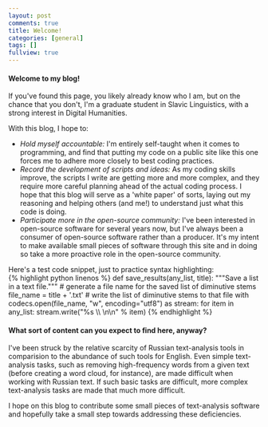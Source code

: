 ```yaml
---
layout: post
comments: true
title: Welcome!
categories: [general]
tags: []
fullview: true
---
```


#### Welcome to my blog!

If you've found this page, you likely already know who I am, but on
the chance that you don't, I'm a graduate student in Slavic
Linguistics, with a strong interest in Digital Humanities.

With this blog, I hope to:

* *Hold myself accountable:* I'm entirely self-taught when it comes
  to programming, and find that putting my code on a public site like
  this one forces me to adhere more closely to best coding practices.
* *Record the development of scripts and ideas:* As my coding skills
  improve, the scripts I write are getting more and more complex, and
  they require more careful planning ahead of the actual coding
  process. I hope that this blog will serve as a 'white paper' of
  sorts, laying out my reasoning and helping others (and me!) to
  understand just what this code is doing.
* *Participate more in the open-source community:* I've been
  interested in open-source software for several years now, but I've
  always been a consumer of open-source software rather than a
  producer. It's my intent to make available small pieces of software
  through this site and in doing so take a more proactive role in the
  open-source community.


Here's a test code snippet, just to practice syntax highlighting:  
{% highlight python linenos %}
def save_results(any_list, title):
        """Save a list in a text file."""
        # generate a file name for the saved list of diminutive stems
        file_name = title + '.txt'
        # write the list of diminutive stems to that file
        with codecs.open(file_name, "w", encoding="utf8") as stream:
            for item in any_list:
                stream.write("%s \\\\ \n\n" % item)
{% endhighlight %}


#### What sort of content can you expect to find here, anyway?

I've been struck by the relative scarcity of Russian text-analysis
tools in comparision to the abundance of such tools for English. Even
simple text-analysis tasks, such as removing high-frequency words from
a given text (before creating a word cloud, for instance), are made
difficult when working with Russian text. If such basic tasks are
difficult, more complex text-analysis tasks are made that much more
difficult.

I hope on this blog to contribute some small pieces of text-analysis
software and hopefully take a small step towards addressing these
deficiencies.




<a href="POST_URL#disqus_thread"></a>
